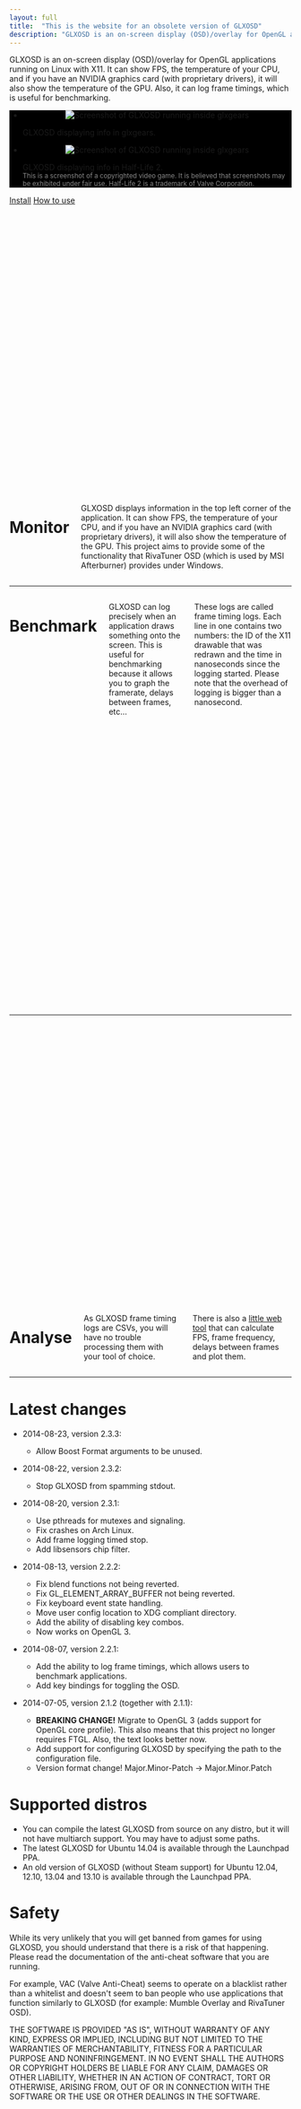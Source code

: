 ```yaml
---
layout: full
title:  "This is the website for an obsolete version of GLXOSD"
description: "GLXOSD is an on-screen display (OSD)/overlay for OpenGL applications running on Linux with X11. It can show FPS, the temperature of your CPU, and if you have an NVIDIA graphics card (with proprietary drivers), it will also show the temperature of the GPU. Also, it can log frame timings, which is useful for benchmarking."
---
```

<dfn style="font-style: normal;">GLXOSD</dfn> is an on-screen display (OSD)/overlay for OpenGL applications running on Linux with X11. It can show FPS, the temperature of your CPU, and if you have an NVIDIA graphics card (with proprietary drivers), it will also show the temperature of the GPU. Also, it can log frame timings, which is useful for benchmarking.

<p>
	<div style="background-color: #000000">
		<ul class="example-orbit" data-orbit data-options="timer_speed: 5000">
			<li>
					<p align="center"><img src="img/glxgears.png" alt="Screenshot of GLXOSD running inside glxgears" class="text-center" ></img></p>
					<div class="orbit-caption">GLXOSD displaying info in glxgears.</div>
			</li>
			<li>
					<p align="center"><img src="img/hl2.png" alt="Screenshot of GLXOSD running inside glxgears"></img></p>
					<div class="orbit-caption">GLXOSD displaying info in Half-Life 2.</br><small style="color: #888888">This is a screenshot of a copyrighted video game. It is believed that screenshots may be exhibited under fair use. Half-Life 2 is a trademark of Valve Corporation.</small></div>
			</li>
		</ul>
	</div>
</p>
<p>
	<a href="install.html" class="button">Install</a>
	<a href="usage.html" class="button">How to use</a>
</p>

<div class="row">
	<div class="large-3 columns hide-for-medium-down">
		<svg xmlns="http://www.w3.org/2000/svg" width="100%" height="100%" viewBox="0 0 100 100">
			<text x="0" y="100" class=""
		        font-family="GeneralFoundicons" 
		        font-size="100">
		        &#xf00f;
		  	</text>
		</svg>
	</div>
	<div class="large-9 small-12 columns text-justify">
		<h1>Monitor</h1>
		<p>GLXOSD displays information in the top left corner of the application. It can show FPS, the temperature of your CPU, and if you have an NVIDIA graphics card (with proprietary drivers), it will also show the temperature of the GPU. This project aims to provide some of the functionality that RivaTuner OSD (which is used by MSI Afterburner) provides under Windows.</p>
	</div>
</div>
<hr>
<div class="row">
	<div class="large-9 small-12 columns text-justify">
		<h1>Benchmark</h1>
		<p>GLXOSD can log precisely when an application draws something onto the screen. This is useful for benchmarking because it allows you to graph the framerate, delays between frames, etc...</p>
		<p>These logs are called frame timing logs. Each line in one contains two numbers: the ID of the X11 drawable that was redrawn and the time in nanoseconds since the logging started. Please note that the overhead of logging is bigger than a nanosecond.</p>
	</div>
	<div class="large-3 columns hide-for-medium-down">
		<svg xmlns="http://www.w3.org/2000/svg" width="100%" height="100%" viewBox="0 0 100 100">
			<text x="0" y="100" class=""
		        font-family="GeneralFoundicons" 
		        font-size="100">
		        &#xf01a;
		  	</text>
		</svg>
	</div>
</div>
<hr>
<div class="row">
	<div class="large-3 columns hide-for-medium-down">
		<svg xmlns="http://www.w3.org/2000/svg" width="100%" height="100%" viewBox="0 0 100 100">
			<text x="0" y="100" class=""
		        font-family="GeneralFoundicons" 
		        font-size="100">
		        &#xf021;
		  	</text>
		</svg>
	</div>
	<div class="large-9 small-12 columns text-justify">
		<h1>Analyse</h1>
		<p>As GLXOSD frame timing logs are CSVs, you will have no trouble processing them with your tool of choice.</p>
		<p>There is also a <a href="{{site.baseurl}}/analyse.html">little web tool</a> that can calculate FPS, frame frequency, delays between frames and plot them.</p>
	</div>
</div>
<hr>

# Latest changes #

* 2014-08-23, version 2.3.3:
  * Allow Boost Format arguments to be unused.

* 2014-08-22, version 2.3.2:
  * Stop GLXOSD from spamming stdout.

* 2014-08-20, version 2.3.1:
  * Use pthreads for mutexes and signaling.
  * Fix crashes on Arch Linux.
  * Add frame logging timed stop.
  * Add libsensors chip filter.

* 2014-08-13, version 2.2.2:
  * Fix blend functions not being reverted.
  * Fix GL_ELEMENT_ARRAY_BUFFER not being reverted.
  * Fix keyboard event state handling.
  * Move user config location to XDG compliant directory.
  * Add the ability of disabling key combos.
  * Now works on OpenGL 3.

* 2014-08-07, version 2.2.1:
  * Add the ability to log frame timings, which allows users to benchmark
  applications.
  * Add key bindings for toggling the OSD.

* 2014-07-05, version 2.1.2 (together with 2.1.1):
  * **BREAKING CHANGE!** Migrate to OpenGL 3 (adds support for OpenGL core profile). This also means that this project no longer requires FTGL. Also, the text looks better now.
  * Add support for configuring GLXOSD by specifying the path to the
     configuration file.
  * Version format change! Major.Minor-Patch -> Major.Minor.Patch

# Supported distros #

* You can compile the latest GLXOSD from source on any distro, but it will not have multiarch support. You may have to adjust some paths.
* The latest GLXOSD for Ubuntu 14.04 is available through the Launchpad PPA.
* An old version of GLXOSD (without Steam support) for Ubuntu 12.04, 12.10, 13.04 and 13.10 is available through the Launchpad PPA.

# Safety #

While its very unlikely that you will get banned from games for using GLXOSD, you should understand that there is a risk of that happening. Please read the documentation of the anti-cheat software that you are running.

For example, VAC (Valve Anti-Cheat) seems to operate on a blacklist rather than a whitelist and doesn't seem to ban people who use applications that function similarly to GLXOSD (for example: Mumble Overlay and RivaTuner OSD).

THE SOFTWARE IS PROVIDED "AS IS", WITHOUT WARRANTY OF ANY KIND, EXPRESS OR IMPLIED, INCLUDING BUT NOT LIMITED TO THE WARRANTIES OF MERCHANTABILITY, FITNESS FOR A PARTICULAR PURPOSE AND NONINFRINGEMENT. IN NO EVENT SHALL THE AUTHORS OR COPYRIGHT HOLDERS BE LIABLE FOR ANY CLAIM, DAMAGES OR OTHER LIABILITY, WHETHER IN AN ACTION OF CONTRACT, TORT OR OTHERWISE, ARISING FROM, OUT OF OR IN CONNECTION WITH THE SOFTWARE OR THE USE OR OTHER DEALINGS IN THE SOFTWARE.

